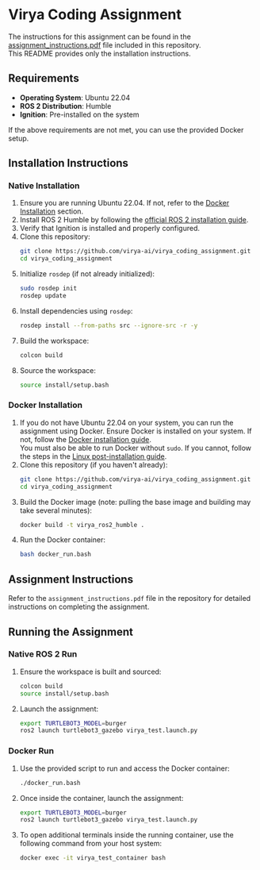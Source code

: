 # Virya Coding Assignment

The instructions for this assignment can be found in the [assignment_instructions.pdf](./assignment_instructions.pdf) file included in this repository.  
This README provides only the installation instructions.

## Requirements
- **Operating System**: Ubuntu 22.04
- **ROS 2 Distribution**: Humble
- **Ignition**: Pre-installed on the system

If the above requirements are not met, you can use the provided Docker setup.

## Installation Instructions

### Native Installation
1. Ensure you are running Ubuntu 22.04. If not, refer to the [Docker Installation](#docker-installation) section.
2. Install ROS 2 Humble by following the [official ROS 2 installation guide](https://docs.ros.org/en/).
3. Verify that Ignition is installed and properly configured.
4. Clone this repository:
    ```bash
    git clone https://github.com/virya-ai/virya_coding_assignment.git
    cd virya_coding_assignment
    ```
5. Initialize `rosdep` (if not already initialized):
    ```bash
    sudo rosdep init
    rosdep update
    ```
6. Install dependencies using `rosdep`:
    ```bash
    rosdep install --from-paths src --ignore-src -r -y
    ```
7. Build the workspace:
    ```bash
    colcon build
    ```
8. Source the workspace:
    ```bash
    source install/setup.bash
    ```

### Docker Installation
1. If you do not have Ubuntu 22.04 on your system, you can run the assignment using Docker. Ensure Docker is installed on your system. If not, follow the [Docker installation guide](https://docs.docker.com/get-docker/).  
    You must also be able to run Docker without `sudo`. If you cannot, follow the steps in the [Linux post-installation guide](https://docs.docker.com/engine/install/linux-postinstall/).
2. Clone this repository (if you haven't already):
     ```bash
     git clone https://github.com/virya-ai/virya_coding_assignment.git
     cd virya_coding_assignment
     ```
3. Build the Docker image (note: pulling the base image and building may take several minutes):
     ```bash
     docker build -t virya_ros2_humble .
     ```
4. Run the Docker container:
     ```bash
     bash docker_run.bash
     ```

## Assignment Instructions
Refer to the `assignment_instructions.pdf` file in the repository for detailed instructions on completing the assignment.

## Running the Assignment

### Native ROS 2 Run
1. Ensure the workspace is built and sourced:
    ```bash
    colcon build
    source install/setup.bash
    ```

2. Launch the assignment:
    ```bash
    export TURTLEBOT3_MODEL=burger
    ros2 launch turtlebot3_gazebo virya_test.launch.py
    ```

### Docker Run
1. Use the provided script to run and access the Docker container:
    ```bash
    ./docker_run.bash
    ```

2. Once inside the container, launch the assignment:
    ```bash
    export TURTLEBOT3_MODEL=burger
    ros2 launch turtlebot3_gazebo virya_test.launch.py
    ```

3. To open additional terminals inside the running container, use the following command from your host system:
    ```bash
    docker exec -it virya_test_container bash
    ```
